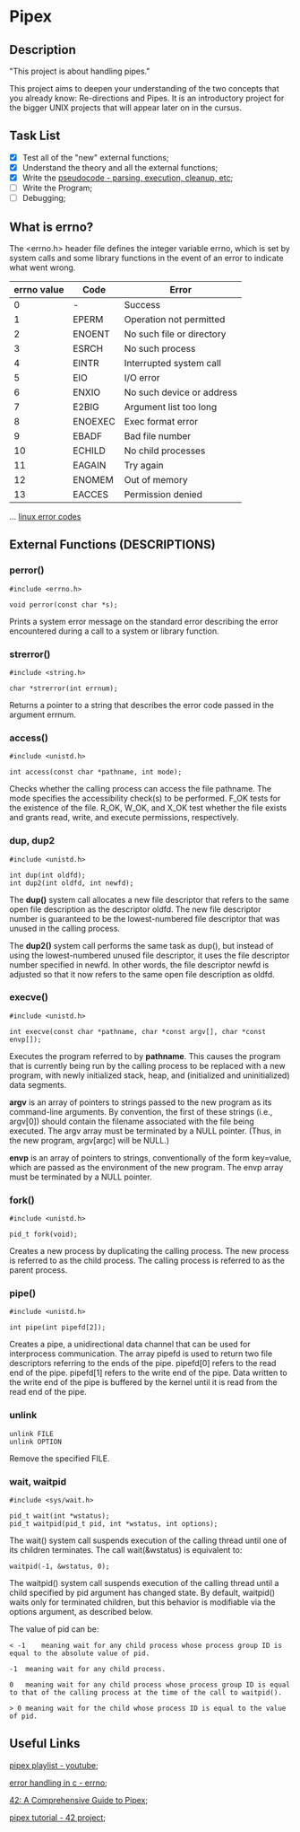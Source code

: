 # Pipex

## Description

"This project is about handling pipes."

This project aims to deepen your understanding of the two concepts that you already know: Re-directions and Pipes. It is an introductory project for the bigger UNIX projects that will appear later on in the cursus.

## Task List

 - [X] Test all of the "new" external functions;
 - [X] Understand the theory and all the external functions;
 - [X] Write the [pseudocode - parsing, execution, cleanup, etc](code.txt);
 - [ ] Write the Program;
 - [ ] Debugging;

## What is errno?

The <errno.h> header file defines the integer variable errno, which is set by system calls and some library functions in the event of an error to indicate what went wrong.

|errno value|Code|Error |
|---|---|---|
|0|-|Success|
|1|EPERM|Operation not permitted|
|2|ENOENT|No such file or directory|
|3|ESRCH|No such process|
|4|EINTR|Interrupted system call|
|5|EIO|I/O error|
|6|ENXIO|No such device or address|
|7|E2BIG|Argument list too long|
|8|ENOEXEC|Exec format error|
|9|EBADF|Bad file number|
|10|ECHILD|No child processes|
|11|EAGAIN|Try again|
|12|ENOMEM|Out of memory|
|13|EACCES|Permission denied|
...
<a href="https://www.thegeekstuff.com/2010/10/linux-error-codes/#optiontable">linux error codes</a>

## External Functions (DESCRIPTIONS)

### perror()
```
#include <errno.h>

void perror(const char *s);
```
Prints a system error message on the standard error describing the error encountered during a call to a system or library function.

### strerror()
```
#include <string.h>

char *strerror(int errnum);
```
Returns a pointer to a string that describes the error code passed in the argument errnum.

### access()
```
#include <unistd.h>

int access(const char *pathname, int mode);
```
Checks whether the calling process can access the file pathname. The  mode  specifies the accessibility check(s) to be performed. F_OK tests for the existence of the file. R_OK, W_OK, and X_OK test whether the file exists and grants read, write, and execute permissions, respectively.

### dup, dup2
```
#include <unistd.h>

int dup(int oldfd);
int dup2(int oldfd, int newfd);
```
The <strong>dup()</strong> system call allocates a new file descriptor that refers to the same open file description as the descriptor oldfd. The new file descriptor number is guaranteed to be the lowest-numbered file descriptor that was unused in the calling process.

The <strong>dup2()</strong> system  call  performs the same task as dup(), but instead of using the lowest-numbered unused file descriptor, it uses the file descriptor number specified in newfd.  In other words, the file descriptor newfd is adjusted so that it now refers to the same open file description as oldfd.

### execve()
```
#include <unistd.h>

int execve(const char *pathname, char *const argv[], char *const envp[]);
```
Executes the program referred to by <strong>pathname</strong>.  This causes the program that is currently being run by the calling process to be replaced with a new program, with newly initialized stack, heap, and (initialized and uninitialized) data segments.

<strong>argv</strong> is an array of pointers to strings passed to the new program as its command-line arguments.  By convention, the first of these strings (i.e., argv[0]) should contain the filename associated with the  file  being executed.  The argv array must be terminated by a NULL pointer.  (Thus, in the new program, argv[argc] will be NULL.)

<strong>envp</strong> is an array of pointers to strings, conventionally of the form key=value, which are passed as the environment of the new program.  The envp array must be terminated by a NULL pointer.

### fork()
```
#include <unistd.h>

pid_t fork(void);
```
Creates a new process by duplicating the calling process.  The new process is referred to as the child process.  The calling process is referred to as the parent process.

### pipe()
```
#include <unistd.h>

int pipe(int pipefd[2]);
```
Creates  a pipe, a unidirectional data channel that can be used for interprocess communication.  The array pipefd is used to return two file descriptors referring to the ends of the pipe.  pipefd[0] refers to the read end of the pipe.  pipefd[1] refers to the write end of the pipe.  Data written to the write end of the pipe is buffered by the kernel until it is read from the read end of the pipe.

### unlink
```
unlink FILE
unlink OPTION
```
Remove the specified FILE.

### wait, waitpid
```
#include <sys/wait.h>

pid_t wait(int *wstatus);
pid_t waitpid(pid_t pid, int *wstatus, int options);
```
The wait() system call suspends execution of the calling thread until one of its children terminates.  The call wait(&wstatus) is equivalent to:

	waitpid(-1, &wstatus, 0);

The waitpid() system call suspends execution of the calling thread until a child specified by pid argument has changed state.  By default, waitpid() waits only for terminated children, but this behavior is modifiable via the options argument, as described below.

The value of pid can be:

	< -1	meaning wait for any child process whose process group ID is equal to the absolute value of pid.

	-1	meaning wait for any child process.

	0	meaning wait for any child process whose process group ID is equal to that of the calling process at the time of the call to waitpid().

	> 0	meaning wait for the child whose process ID is equal to the value of pid.

## Useful Links

[pipex playlist - youtube](https://youtube.com/playlist?list=PLK4FY1IoDcHG-jUt93Cl7n7XLQDZ0q7Tv&si=Naf0G7BmE_D69laf);

[error handling in c - errno](https://www.geeksforgeeks.org/error-handling-in-c/);

[42: A Comprehensive Guide to Pipex](https://dev.to/herbievine/42-a-comprehensive-guide-to-pipex-5165);

[pipex tutorial - 42 project](https://csnotes.medium.com/pipex-tutorial-42-project-4469f5dd5901);
